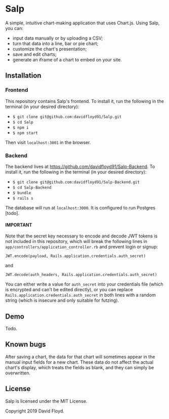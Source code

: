 # Salp

A simple, intuitive chart-making application that uses Chart.js. Using Salp, you can:

+ input data manually or by uploading a CSV;
+ turn that data into a line, bar or pie chart;
+ customize the chart's presentation;
+ save and edit charts;
+ generate an iframe of a chart to embed on your site.

## Installation
### Frontend

This repository contains Salp's frontend. To install it, run the following in the terminal (in your desired directory):

+ `$ git clone git@github.com:davidfloyd91/Salp.git`
+ `$ cd Salp`
+ `$ npm i`
+ `$ npm start`

Then visit `localhost:3001` in the browser.

### Backend

The backend lives at https://github.com/davidfloyd91/Salp-Backend. To install it, run the following in the terminal (in your desired directory):

+ `$ git clone git@github.com:davidfloyd91/Salp-Backend.git`
+ `$ cd Salp-Backend`
+ `$ bundle`
+ `$ rails s`

The database will run at `localhost:3000`. It is configured to run Postgres [todo].

#### IMPORTANT

Note that the secret key necessary to encode and decode JWT tokens is not included in this repository, which will break the following lines in `app/controllers/application_controller.rb` and prevent login or signup:

`JWT.encode(payload, Rails.application.credentials.auth_secret)`

and

`JWT.decode(auth_headers, Rails.application.credentials.auth_secret)`

You can either write a value for `auth_secret` into your credentials file (which is encrypted and can't be edited directly), or you can replace `Rails.application.credentials.auth_secret` in both lines with a random string (which is insecure and only suitable for futzing).

## Demo

Todo.

## Known bugs

After saving a chart, the data for that chart will sometimes appear in the manual input fields for a new chart. These data do not affect the actual chart's display, which treats the fields as blank, and they can simply be overwritten.

## License

Salp is licensed under the MIT License.

Copyright 2019 David Floyd.
